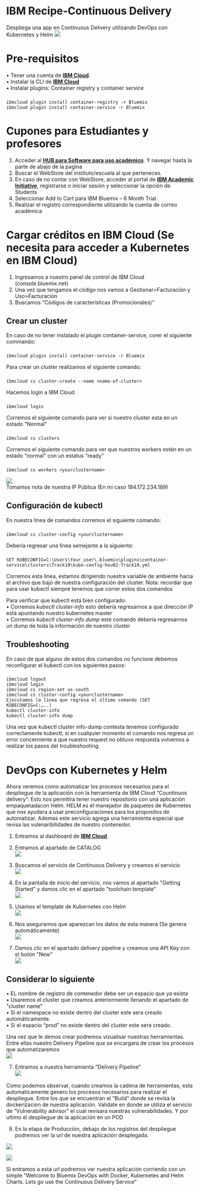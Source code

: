 # IBM Recipe-Continuous Delivery
Despliega una app en Continuous Delivery utilizando DevOps con Kubernetes y Helm
![](assets/a1.png)<br/>
# Pre-requisitos
•	Tener una cuenta de [**IBM Cloud**](https://cloud.ibm.com/login).<br/>
• Instalar la CLI de [**IBM Cloud**](https://console.bluemix.net/docs/cli/reference/bluemix_cli/get_started)<br/> 
•	Instalar plugins: Container registry y container service
###
    ibmcloud plugin install container-registry -r Bluemix
    ibmcloud plugin install container-service -r Bluemix


# Cupones para Estudiantes y profesores
1.	Acceder al [**HUB para Software para uso académico**](https://onthehub.com/ibm/?utm_sourc=ibm-ai-productpage&utm_medium=onthehubproductpage&utm_campaign=IBM). Y navegar hasta la parte de abajo de la pagina  
2.	Buscar el WebStore del instituto/escuela al que perteneces. 
3.	En caso de no contar con WebStore, acceder al portal de [**IBM Academic Initiative**](https://my15.digitalexperience.ibm.com/b73a5759-c6a6-4033-ab6b-d9d4f9a6d65b/dxsites/151914d1-03d2-48fe-97d9-d21166848e65/home/), registrarse o iniciar sesión y seleccionar la opción de Students 
4.	Seleccionar Add to Cart para IBM Bluemix – 6 Month Trial. 
5.	Realizar el registro correspondiente utilizando la cuenta de correo académica 

# Cargar créditos en IBM Cloud (Se necesita para acceder a Kubernetes en IBM Cloud)
1.	Ingresamos a nuestro panel de control de IBM Cloud (console.bluemix.net)
2.	Una vez que tengamos el código nos vamos a Gestionar>Facturación y Uso>Facturación
3.	Buscamos “Códigos de características (Promocionales)”

## Crear un cluster
En caso de no tener instalado el plugin container-service, corer el siguiente commando:
###
    ibmcloud plugin install container-service -r Bluemix
Para crear un cluster realizamos el siguiente comando:
###
    ibmcloud cs cluster-create --name <name-of-cluster>
Hacemos login a IBM Cloud:
###
    ibmcloud login 
Corremos el siguiente comando para ver si nuestro cluster esta en un estado “Normal”
###
    ibmcloud cs clusters
Corremos el siguiente comando para ver que nuestros workers estén en un estado “normal” con un estatus “ready”
###
    ibmcloud cs workers <yourclustername>
![](assets/4.png)<br/>
Tomamos nota de nuestra IP Pública (En mi caso 184.172.234.189)
## Configuración de kubectl
En nuestra línea de comandos corremos el siguiente comando:
###
    ibmcloud cs cluster-config <yourclustername>
Debería regresar una línea semejante a la siguiente:
###
    SET KUBECONFIG=C:\Users\Your_user\.bluemix\plugins\container-service\clusters\Track10\kube-config-hou02-Track10.yml
Corremos esta línea, estamos dirigiendo nuestra variable de ambiente hacia el archivo que bajó de nuestra configuración del cluster. Nota: recordar que para usar kubectl siempre tenemos que correr estos dos comandos

Para verificar que kubectl está bien configurado:<br/>
•	Corremos <i>kubectl cluster-info</i> esto debería regresarnos a que dirección IP está apuntando nuestro kubernetes master<br/>
•	Corremos <i>kubectl cluster-info dump</i> este comando debería regresarnos un dump de toda la información de nuestro cluster

## Troubleshooting
En caso de que alguno de estos dos comandos no funcione debemos reconfigurar el kubectl con los siguientes pasos:
###
    ibmcloud logout
    ibmcloud login
    ibmcloud cs region-set us-south
    ibmcloud cs cluster-config <yourclustername>
    Ejecutamos la línea que regresa el último comando (SET KUBECONFIG=C:…..)
    kubectl cluster-info
    kubectl cluster-info dump
Una vez que kubectl cluster info-dump contesta tenemos configurado correctamente kubectl, si en cualquier momento el comando nos regresa un error concerniente a que nuestro request no obtuvo respuesta volvemos a realizar los pasos del troubleshooting.

# DevOps con Kubernetes y Helm
Ahora veremos como automatizar los procesos necesarios para el despliegue de la aplicación con la herramienta de IBM Cloud “Countinuos delivery”. Esto nos permitira tener nuestro repositorio con una aplicación empaquetadacon Helm. HELM es el manejador de paquetes de Kubernetes que nos ayudara a usar preconfiguraciones para los propositos de automatizar. Ademas este servicio agrega una herramienta especial que revisa las vulenaribilidades de nuestro contenedor.

1. Entramos al dashboard de [**IBM Cloud**](https://cloud.ibm.com/login).<br/>
2. Entramos al apartado de CATALOG <br/>
![](assets/14.png)<br/>

3. Buscamos el servicio de Continuous Delivery y creamos el servicio<br/>
![](assets/15.png)<br/>

4. En la pantalla de inicio del servicio, nos vamos al apartado "Getting Started" y damos clic en el apartado "toolchain template" <br/>
![](assets/16.png)<br/>

5. Usamos el template de Kubernetes con Helm<br/>
![](assets/17.png)<br/>

6. Nos aseguramos que aparezcan los datos de esta manera (Se genera automáticamente)<br/>
![](assets/19.png)<br/>

7. Damos clic en el apartado delivery pipeline y creamos una API Key con el botón "New"<br/>
![](assets/20.png)<br/>

## Considerar lo siguiente<br/>
•	EL nombre de registro de contenedor debe ser un espacio que ya exista<br/>
•	Usaremos el cluster que creamos anteriormente llenando el apartado de "cluster name"<br/>
•	Si el namespace no existe dentro del cluster este sera creado automáticamente.<br/>
•	Si el espacio “prod” no existe dentro del cluster este sera creado.<br/>

Una vez que le demos crear podremos vizualisar nuestras herramientas. Entre ellas nuestro Delivery Pipeline que se encargara de crear los procesos que automatizaremos<br/>
![](assets/21.png)<br/>

7. Entramos a nuestra herramienta “Delivery Pipeline”<br/>
![](assets/22.png)<br/>

Como podemos observar, cuando creamos la cadena de herramientas, esta automaticamente genero los procesos necesarios para realizar el despliegue. Entre los que se encuentran el “Build” donde se revisa la dockerizacion de nuestra aplicación.
Validate en donde se utiliza el servicio de “Vulnerability advisor” el cual revisara nuestras vulnerabilidades.
Y por ultimo el despliegue de la aplicación en un POD<br/>

8. En la etapa de Producción, debajo de los registros del despliegue podremos ver la url de nuestra aplicación desplegada.<br/>

![](assets/23.png)<br/>

![](assets/24.png)<br/>

Si entramos a esta url podremos ver nuestra aplicación corriendo con un simple “Welcome to Bluemix DevOps with Docker, Kubernetes and Helm Charts. Lets go use the Continuous Delivery Service”
